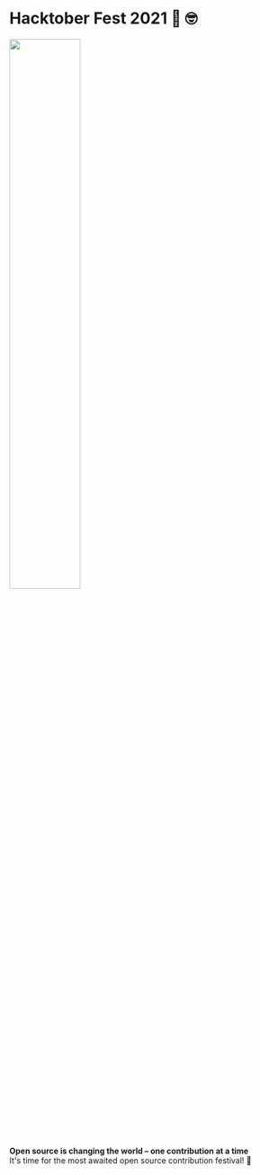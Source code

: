 # Hacktober Fest 2021 :partying_face: :nerd_face:
<img src="https://github.com/abhilashmnair/HacktoberFest2021/blob/main/images/hacktober-banner.png" width="50%"/>

**Open source is changing the world – one contribution at a time**<br>
It's time for the most awaited open source contribution festival! :tada:
